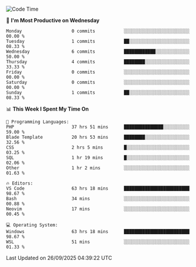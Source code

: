 <!--START_SECTION:waka-->
![Code Time](http://img.shields.io/badge/Code%20Time-5%2C970%20hrs%2021%20mins-blue)

📅 **I'm Most Productive on Wednesday** 

```text
Monday                   0 commits           ░░░░░░░░░░░░░░░░░░░░░░░░░   00.00 % 
Tuesday                  1 commits           ██░░░░░░░░░░░░░░░░░░░░░░░   08.33 % 
Wednesday                6 commits           ████████████░░░░░░░░░░░░░   50.00 % 
Thursday                 4 commits           ████████░░░░░░░░░░░░░░░░░   33.33 % 
Friday                   0 commits           ░░░░░░░░░░░░░░░░░░░░░░░░░   00.00 % 
Saturday                 0 commits           ░░░░░░░░░░░░░░░░░░░░░░░░░   00.00 % 
Sunday                   1 commits           ██░░░░░░░░░░░░░░░░░░░░░░░   08.33 % 
```


📊 **This Week I Spent My Time On** 

```text
💬 Programming Languages: 
PHP                      37 hrs 51 mins      ███████████████░░░░░░░░░░   59.00 % 
Blade Template           20 hrs 53 mins      ████████░░░░░░░░░░░░░░░░░   32.56 % 
CSS                      2 hrs 5 mins        █░░░░░░░░░░░░░░░░░░░░░░░░   03.25 % 
SQL                      1 hr 19 mins        █░░░░░░░░░░░░░░░░░░░░░░░░   02.06 % 
Other                    1 hr 2 mins         ░░░░░░░░░░░░░░░░░░░░░░░░░   01.63 % 

🔥 Editors: 
VS Code                  63 hrs 18 mins      █████████████████████████   98.67 % 
Bash                     34 mins             ░░░░░░░░░░░░░░░░░░░░░░░░░   00.88 % 
Neovim                   17 mins             ░░░░░░░░░░░░░░░░░░░░░░░░░   00.45 % 

💻 Operating System: 
Windows                  63 hrs 18 mins      █████████████████████████   98.67 % 
WSL                      51 mins             ░░░░░░░░░░░░░░░░░░░░░░░░░   01.33 % 
```


 Last Updated on 26/09/2025 04:39:22 UTC
<!--END_SECTION:waka-->
